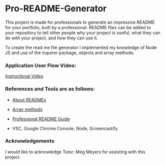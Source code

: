 # Pro-README-Generator
This project is made for professionals to generate an impressive README for your portfolio, built by a professional. README files can be added to your repository to tell other people why your project is useful, what they can do with your project, and how they can use it.

To create the read me file generator I implemented my knowledge of Node JS and use of the inquirer package, objects and array methods.


### Application User Flow Video:
[Instructional Video](https://drive.google.com/file/d/1Na1pk_nT47jT7n5bQv1YMnk1hOjexXtj/view)

### References and Tools are as follows:

* [About READMEs](https://docs.github.com/en/repositories/managing-your-repositorys-settings-and-features/customizing-your-repository/about-readmes)

* [Array methods](https://javascript.info/array-methods)

* [Professional README Guide](https://coding-boot-camp.github.io/full-stack/github/professional-readme-guide)

* VSC, Google Chrome Console, Node, Screencastify.

### Acknowledgements

I would like to acknowledge Tutor: Meg Meyers for assisting with this project.